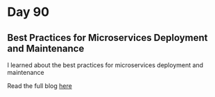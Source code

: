# Day 90

## Best Practices for Microservices Deployment and Maintenance

I learned about the best practices for microservices deployment and maintenance

Read the full blog [here](https://rufilboy.hashnode.dev/day-90-best-practices-for-microservices-deployment-and-maintenance)
